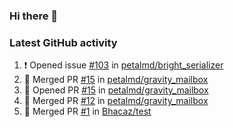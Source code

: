 ### Hi there 👋


### Latest GitHub activity
<!--START_SECTION:activity-->
1. ❗️ Opened issue [#103](https://github.com/petalmd/bright_serializer/issues/103) in [petalmd/bright_serializer](https://github.com/petalmd/bright_serializer)
2. 🎉 Merged PR [#15](https://github.com/petalmd/gravity_mailbox/pull/15) in [petalmd/gravity_mailbox](https://github.com/petalmd/gravity_mailbox)
3. 💪 Opened PR [#15](https://github.com/petalmd/gravity_mailbox/pull/15) in [petalmd/gravity_mailbox](https://github.com/petalmd/gravity_mailbox)
4. 🎉 Merged PR [#12](https://github.com/petalmd/gravity_mailbox/pull/12) in [petalmd/gravity_mailbox](https://github.com/petalmd/gravity_mailbox)
5. 🎉 Merged PR [#1](https://github.com/Bhacaz/test/pull/1) in [Bhacaz/test](https://github.com/Bhacaz/test)
<!--END_SECTION:activity-->

<!--
**Bhacaz/bhacaz** is a ✨ _special_ ✨ repository because its `README.md` (this file) appears on your GitHub profile.

Here are some ideas to get you started:

- 🔭 I’m currently working on ...
- 🌱 I’m currently learning ...
- 👯 I’m looking to collaborate on ...
- 🤔 I’m looking for help with ...
- 💬 Ask me about ...
- 📫 How to reach me: ...
- 😄 Pronouns: ...
- ⚡ Fun fact: ...
-->
